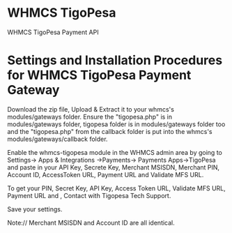 # WHMCS TigoPesa
  WHMCS TigoPesa Payment  API
  
# Settings and Installation Procedures for WHMCS TigoPesa Payment Gateway


Download the zip file, Upload & Extract it to your whmcs's modules/gateways folder.
Ensure the "tigopesa.php" is in modules/gateways folder, tigopesa folder is in modules/gateways folder too and the "tigopesa.php" from the callback folder is put into the whmcs's modules/gateways/callback folder.

Enable the whmcs-tigopesa module in the WHMCS admin area by going to Settings-> Apps & Integrations ->Payments-> Payments Apps->TigoPesa and paste in your API Key, Secrete Key, Merchant MSISDN, Merchant PIN, Account ID, AccessToken URL, Payment URL and Validate MFS URL.

To get your PIN, Secret Key, API Key, Access Token URL, Validate MFS URL, Payment URL and , Contact with Tigopesa Tech Support.

Save your settings.

Note:// Merchant MSISDN and Account ID are all identical.


